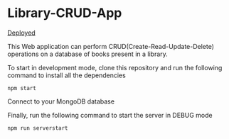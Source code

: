 # Library-CRUD-App

[Deployed](https://powerful-coast-19850.herokuapp.com/catalog)

This Web application can perform CRUD(Create-Read-Update-Delete) operations on a database of books present in a library.

To start in development mode, clone this repository and run the following command to install all the dependencies

<code>npm start</code>

Connect to your MongoDB database

Finally, run the following command to start the server in DEBUG mode

<code>npm run serverstart</code>
